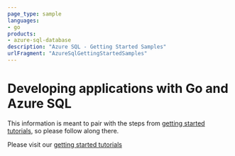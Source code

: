 ```yaml
---
page_type: sample
languages:
- go
products:
- azure-sql-database	
description: "Azure SQL - Getting Started Samples"
urlFragment: "AzureSqlGettingStartedSamples"
---
```


# Developing applications with Go and Azure SQL 

This information is meant to pair with the steps from [getting started tutorials](https://www.microsoft.com/en-us/sql-server/developer-get-started/), so please follow along there.

Please visit our [getting started tutorials](https://www.microsoft.com/en-us/sql-server/developer-get-started/)
